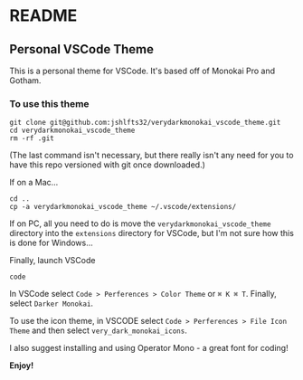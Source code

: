 # README

## Personal VSCode Theme

This is a personal theme for VSCode. It's based off of Monokai Pro and Gotham.

### To use this theme

```
git clone git@github.com:jshlfts32/verydarkmonokai_vscode_theme.git
cd verydarkmonokai_vscode_theme
rm -rf .git
```

(The last command isn't necessary, but there really isn't any need for you to have this repo versioned with git once downloaded.)

If on a Mac...

```
cd ..
cp -a verydarkmonokai_vscode_theme ~/.vscode/extensions/
```

If on PC, all you need to do is move the `verydarkmonokai_vscode_theme` directory into the `extensions` directory for VSCode, but I'm not sure how this is done for Windows...

Finally, launch VSCode

```
code
```

In VSCode select `Code > Perferences > Color Theme` or `⌘ K ⌘ T`. Finally, select `Darker Monokai`.

To use the icon theme, in VSCODE select `Code > Perferences > File Icon Theme` and then select `very_dark_monokai_icons`.

I also suggest installing and using Operator Mono - a great font for coding!

**Enjoy!**
